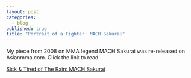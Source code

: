 ```yaml
---
layout: post
categories: 
  - blog
published: true
title: "Portrait of a Fighter: MACH Sakurai"
---
```


My piece from 2008 on MMA legend MACH Sakurai was re-released on Asianmma.com. 
Click the link to read. 

[Sick & Tired of The Rain: MACH Sakurai](http://www.asianmma.com/?p=7471)
